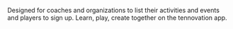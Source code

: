 Designed for coaches and organizations to list their activities and events and players to sign up.  Learn, play, create together on the tennovation app.
